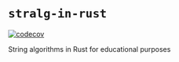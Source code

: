 # `stralg-in-rust`

[![codecov](https://codecov.io/gh/mailund/stralg-in-rust/branch/main/graph/badge.svg)](https://codecov.io/gh/mailund/stralg-in-rust)


String algorithms in Rust for educational purposes
